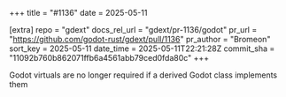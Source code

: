 +++
title = "#1136"
date = 2025-05-11

[extra]
repo = "gdext"
docs_rel_url = "gdext/pr-1136/godot"
pr_url = "https://github.com/godot-rust/gdext/pull/1136"
pr_author = "Bromeon"
sort_key = 2025-05-11
date_time = 2025-05-11T22:21:28Z
commit_sha = "11092b760b862071ffb6a4561abb79ced0fda80c"
+++

Godot virtuals are no longer required if a derived Godot class implements them
